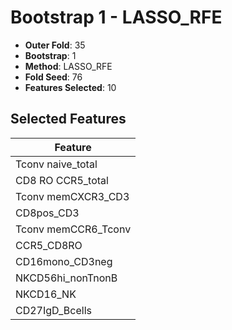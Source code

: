 # Bootstrap 1 - LASSO_RFE

- **Outer Fold**: 35
- **Bootstrap**: 1
- **Method**: LASSO_RFE
- **Fold Seed**: 76
- **Features Selected**: 10

## Selected Features

| Feature |
|---------|
| Tconv naive_total |
| CD8 RO CCR5_total |
| Tconv memCXCR3_CD3 |
| CD8pos_CD3 |
| Tconv memCCR6_Tconv |
| CCR5_CD8RO |
| CD16mono_CD3neg |
| NKCD56hi_nonTnonB |
| NKCD16_NK |
| CD27IgD_Bcells |
